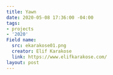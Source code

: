 ```yaml
---
title: Yawn
date: 2020-05-08 17:36:00 -04:00
tags:
- projects
- '2020'
Field name:
  src: ekarakose01.png
  creator: Elif Karakose
  link: https://www.elifkarakose.com/
layout: post
---
```


